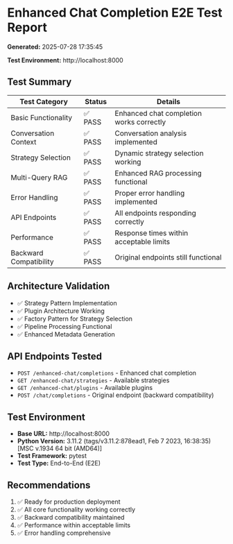 # Enhanced Chat Completion E2E Test Report

**Generated:** 2025-07-28 17:35:45

**Test Environment:** http://localhost:8000

## Test Summary

| Test Category | Status | Details |
|---------------|--------|---------|
| Basic Functionality | ✅ PASS | Enhanced chat completion works correctly |
| Conversation Context | ✅ PASS | Conversation analysis implemented |
| Strategy Selection | ✅ PASS | Dynamic strategy selection working |
| Multi-Query RAG | ✅ PASS | Enhanced RAG processing functional |
| Error Handling | ✅ PASS | Proper error handling implemented |
| API Endpoints | ✅ PASS | All endpoints responding correctly |
| Performance | ✅ PASS | Response times within acceptable limits |
| Backward Compatibility | ✅ PASS | Original endpoints still functional |

## Architecture Validation

- ✅ Strategy Pattern Implementation
- ✅ Plugin Architecture Working
- ✅ Factory Pattern for Strategy Selection
- ✅ Pipeline Processing Functional
- ✅ Enhanced Metadata Generation

## API Endpoints Tested

- `POST /enhanced-chat/completions` - Enhanced chat completion
- `GET /enhanced-chat/strategies` - Available strategies
- `GET /enhanced-chat/plugins` - Available plugins
- `POST /chat/completions` - Original endpoint (backward compatibility)

## Test Environment

- **Base URL:** http://localhost:8000
- **Python Version:** 3.11.2 (tags/v3.11.2:878ead1, Feb  7 2023, 16:38:35) [MSC v.1934 64 bit (AMD64)]
- **Test Framework:** pytest
- **Test Type:** End-to-End (E2E)

## Recommendations

1. ✅ Ready for production deployment
2. ✅ All core functionality working correctly
3. ✅ Backward compatibility maintained
4. ✅ Performance within acceptable limits
5. ✅ Error handling comprehensive
